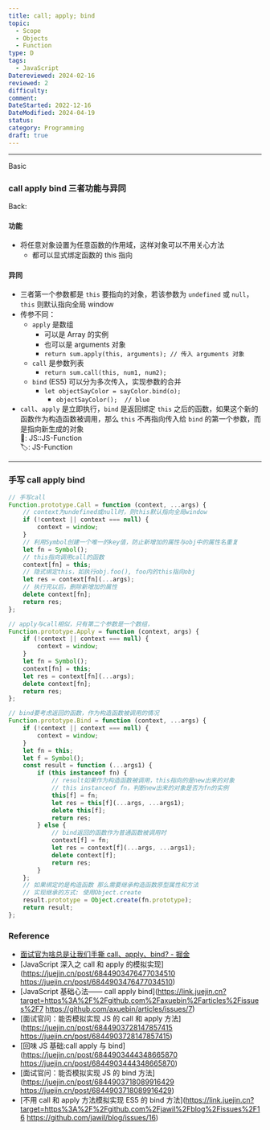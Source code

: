 ```yaml
---
title: call; apply; bind
topic:
  - Scope
  - Objects
  - Function
type: D
tags:
  - JavaScript
Datereviewed: 2024-02-16
reviewed: 2
difficulty: 
comment: 
DateStarted: 2022-12-16
DateModified: 2024-04-19
status: 
category: Programming
draft: true
---
```


---

Basic

### call apply bind 三者功能与异同

Back:

#### 功能

- 将任意对象设置为任意函数的作用域，这样对象可以不用关心方法
  - 都可以显式绑定函数的 this 指向

#### 异同

- 三者第一个参数都是 `this` 要指向的对象，若该参数为 `undefined` 或 `null`，`this` 则默认指向全局 window
- 传参不同：
  - `apply` 是数组
    - 可以是 Array 的实例
    - 也可以是 arguments 对象
    - `return sum.apply(this, arguments); // 传入 arguments 对象`
  - `call` 是参数列表
    - `return sum.call(this, num1, num2);`
  - `bind` (ES5) 可以分为多次传入，实现参数的合并
    - `let objectSayColor = sayColor.bind(o);`
      - `objectSayColor();  // blue`
- `call`、`apply` 是立即执行，`bind` 是返回绑定 `this` 之后的函数，如果这个新的函数作为构造函数被调用，那么 `this` 不再指向传入给 `bind` 的第一个参数，而是指向新生成的对象  
📌: JS::JS-Function  
🏷️: JS-Function
<!--ID: 1708065412000-->

---

### 手写 call apply bind

```js
// 手写call
Function.prototype.Call = function (context, ...args) {
	// context为undefined或null时，则this默认指向全局window
	if (!context || context === null) {
		context = window;
	}
	// 利用Symbol创建一个唯一的key值，防止新增加的属性与obj中的属性名重复
	let fn = Symbol();
	// this指向调用call的函数
	context[fn] = this;
	// 隐式绑定this，如执行obj.foo(), foo内的this指向obj
	let res = context[fn](...args);
	// 执行完以后，删除新增加的属性
	delete context[fn];
	return res;
};

// apply与call相似，只有第二个参数是一个数组，
Function.prototype.Apply = function (context, args) {
	if (!context || context === null) {
		context = window;
	}
	let fn = Symbol();
	context[fn] = this;
	let res = context[fn](...args);
	delete context[fn];
	return res;
};

// bind要考虑返回的函数，作为构造函数被调用的情况
Function.prototype.Bind = function (context, ...args) {
	if (!context || context === null) {
		context = window;
	}
	let fn = this;
	let f = Symbol();
	const result = function (...args1) {
		if (this instanceof fn) {
			// result如果作为构造函数被调用，this指向的是new出来的对象
			// this instanceof fn，判断new出来的对象是否为fn的实例
			this[f] = fn;
			let res = this[f](...args, ...args1);
			delete this[f];
			return res;
		} else {
			// bind返回的函数作为普通函数被调用时
			context[f] = fn;
			let res = context[f](...args, ...args1);
			delete context[f];
			return res;
		}
	};
	// 如果绑定的是构造函数 那么需要继承构造函数原型属性和方法
	// 实现继承的方式: 使用Object.create
	result.prototype = Object.create(fn.prototype);
	return result;
};
```

### Reference

- [面试官为啥总是让我们手撕 call、apply、bind? - 掘金](https://juejin.cn/post/7128233572380442660)
- [JavaScript 深入之 call 和 apply 的模拟实现](https://juejin.cn/post/6844903476477034510 https://juejin.cn/post/6844903476477034510)
- [JavaScript 基础心法—— call apply bind](https://link.juejin.cn?target=https%3A%2F%2Fgithub.com%2Faxuebin%2Farticles%2Fissues%2F7 https://github.com/axuebin/articles/issues/7)
- [面试官问：能否模拟实现 JS 的 call 和 apply 方法](https://juejin.cn/post/6844903728147857415 https://juejin.cn/post/6844903728147857415)
- [回味 JS 基础:call apply 与 bind](https://juejin.cn/post/6844903444348665870 https://juejin.cn/post/6844903444348665870)
- [面试官问：能否模拟实现 JS 的 bind 方法](https://juejin.cn/post/6844903718089916429 https://juejin.cn/post/6844903718089916429)
- [不用 call 和 apply 方法模拟实现 ES5 的 bind 方法](https://link.juejin.cn?target=https%3A%2F%2Fgithub.com%2Fjawil%2Fblog%2Fissues%2F16 https://github.com/jawil/blog/issues/16)
